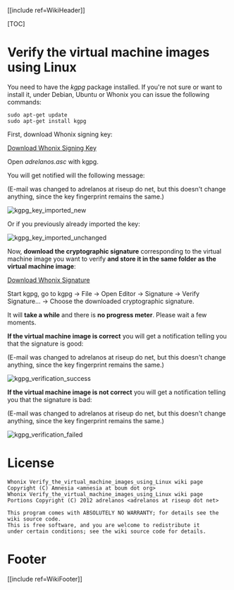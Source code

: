 [[include ref=WikiHeader]]

[TOC]

<!--
Copyright:

   Whonix Verify_the_virtual_machine_images_using_Linux wiki page Copyright (C) Amnesia <amnesia at boum dot org>
   Whonix Verify_the_virtual_machine_images_using_Linux wiki page Portions Copyright (C) 2012 adrelanos <adrelanos at riseup dot net>
   
   This program is free software; you can redistribute it and/or modify
   it under the terms of the GNU General Public License as published by
   the Free Software Foundation; either version 3 of the License, or
   (at your option) any later version.
		 
   This program is distributed in the hope that it will be useful,
   but WITHOUT ANY WARRANTY; without even the implied warranty of
   MERCHANTABILITY or FITNESS FOR A PARTICULAR PURPOSE.  See the
   GNU General Public License for more details.
	  
   You should have received a copy of the GNU General Public License
   along with this program; if not, write to:

	Free Software Foundation, Inc. 
	51 Franklin St, Fifth Floor
	Boston, MA 02110-1301, USA.

On Debian GNU/Linux systems, the complete text of the GNU General Public
License can be found in the /usr/share/common-licenses' directory.

The complete text of the GNU General Public License can also be found online on gnu.org <https://www.gnu.org/licenses/gpl.html>, in Whonix virtual machine images in /usr/share/common-licenses/GPL-3 file or in Whonix wiki on <https://sourceforge.net/p/whonix/wiki/GPLv3/>.
-->

<!--
This Whonix Verify_the_virtual_machine_images_using_Linux wiki page is a fork of the Tails Verify the ISO image using Linux with Gnome page, from this exact source <http://git.immerda.ch/?p=amnesia.git;a=blob;f=wiki/src/doc/get/verify_the_iso_image_using_gnome.html;hb=13f804421097ba25fe9836d7df0fd59d0da3d1f6>.
-->


# Verify the virtual machine images using Linux

You need to have the *kgpg* package installed. If you're not sure or want to install it, under Debian, Ubuntu or Whonix you can issue the following commands:

    sudo apt-get update
    sudo apt-get install kgpg

First, download Whonix signing key:

[Download Whonix Signing Key](https://sourceforge.net/p/whonix/wiki/TrustingWhonixSigningKey/)

Open *adrelanos.asc* with kgpg.

You will get notified will the following message:

(E-mail was changed to adrelanos at riseup do net, but this doesn't change anything, since the key fingerprint remains the same.)

![kgpg_key_imported_new](http://whonix.sourceforge.net/screenshots/kgpg_key_imported_new.png)

Or if you previously already imported the key:

![kgpg_key_imported_unchanged](http://whonix.sourceforge.net/screenshots/kgpg_key_imported_unchanged.png)

Now, **download the cryptographic signature** corresponding to the virtual machine image you want to verify **and store it in the same folder as the virtual machine image**:

[Download Whonix Signature](https://sourceforge.net/p/whonix/wiki/Download/#whonix-signature)

Start kgpg, go to kgpg -> File -> Open Editor -> Signature -> Verify Signature... -> Choose the downloaded cryptographic signature.

It will **take a while** and there is **no progress meter**. Please wait a few moments.

**If the virtual machine image is correct** you will get a notification telling you that the signature is good:

(E-mail was changed to adrelanos at riseup do net, but this doesn't change anything, since the key fingerprint remains the same.)

![kgpg_verification_success](http://whonix.sourceforge.net/screenshots/kgpg_verification_success.png)

**If the virtual machine image is not correct** you will get a notification telling you that the signature is bad:

(E-mail was changed to adrelanos at riseup do net, but this doesn't change anything, since the key fingerprint remains the same.)

![kgpg_verification_failed](http://whonix.sourceforge.net/screenshots/kgpg_verification_failed.png)

# License #
    Whonix Verify_the_virtual_machine_images_using_Linux wiki page Copyright (C) Amnesia <amnesia at boum dot org>
    Whonix Verify_the_virtual_machine_images_using_Linux wiki page Portions Copyright (C) 2012 adrelanos <adrelanos at riseup dot net>
    
    This program comes with ABSOLUTELY NO WARRANTY; for details see the wiki source code.
    This is free software, and you are welcome to redistribute it
    under certain conditions; see the wiki source code for details.

# Footer #
[[include ref=WikiFooter]]